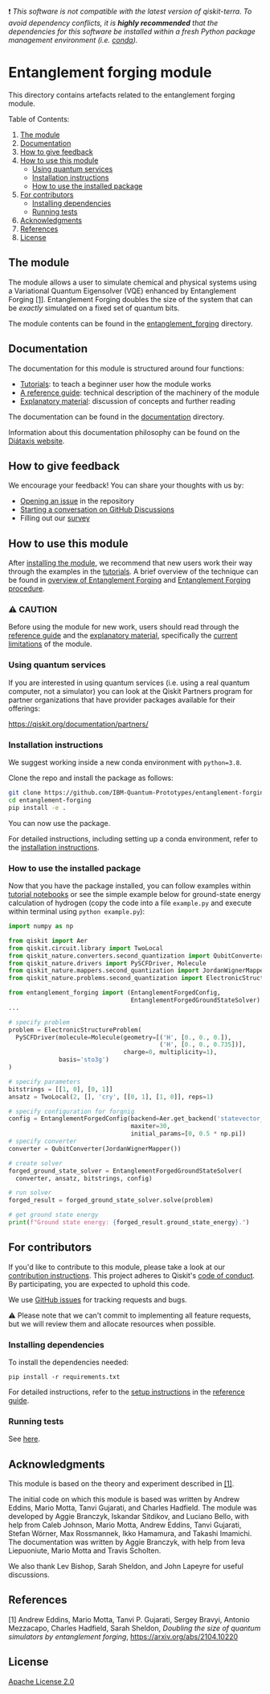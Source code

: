 :exclamation: _This software is not compatible with the latest version of qiskit-terra. To avoid dependency conflicts, it is **highly recommended** that the dependencies for this software be installed within a fresh Python package management environment (i.e. [conda](https://docs.conda.io/en/latest/))._

# Entanglement forging module
This directory contains artefacts related to the entanglement forging module.

Table of Contents:
1. <a href="#the-module">The module</a>
2. <a href="#documentation">Documentation</a>
3. <a href="#how-to-give-feedback">How to give feedback</a>
4. <a href="#how-to-use-this-module">How to use this module</a>
    - <a href="#using-quantum-services">Using quantum services</a>
    - <a href="#installation-instructions">Installation instructions</a>
    - <a href="#how-to-use-the-installed-package">How to use the installed package</a>
5. <a href="#for-contributors">For contributors</a>
    - <a href="#installing-dependencies">Installing dependencies</a>
    - <a href="#running-tests">Running tests</a>
6. <a href="#acknowledgments">Acknowledgments</a>
7. <a href="#references">References</a>
8. <a href="#license">License</a>

## The module
The module allows a user to simulate chemical and physical systems using a Variational Quantum Eigensolver (VQE) enhanced by Entanglement Forging  [[1]](./README.md#references). Entanglement Forging doubles the size of the system that can be *exactly* simulated on a fixed set of quantum bits.

The module contents can be found in the [entanglement_forging](./entanglement_forging/) directory.

## Documentation
The documentation for this module is structured around four functions:
- [Tutorials](./documentation/1-tutorials/): to teach a beginner user how the module works
- [A reference guide](./documentation/2-reference_guide/): technical description of the machinery of the module
- [Explanatory material](./documentation/3-explanatory_material/): discussion of concepts and further reading

The documentation can be found in the [documentation](./documentation/) directory.

Information about this documentation philosophy can be found on the [Diátaxis website](https://diataxis.fr/).

## How to give feedback
We encourage your feedback! You can share your thoughts with us by:
- [Opening an issue](https://github.com/IBM-Quantum-Prototypes/entanglement-forging/issues) in the repository
- [Starting a conversation on GitHub Discussions](https://github.com/IBM-Quantum-Prototypes/entanglement-forging/discussions)
- Filling out our [survey](https://airtable.com/shrFxJXYzjxf5tFvx)

## How to use this module

After [installing the module](./README.md#installation-instructions), we recommend that new users work their way through the examples in the [tutorials](./documentation/1-tutorials/). A brief overview of the technique can be found in [overview of Entanglement Forging](./documentation/3-explanatory_material/explanatory_material.md#overview-of-entanglement-forging) and [Entanglement Forging procedure](./documentation/3-explanatory_material/explanatory_material.md#entanglement-forging-procedure).

### ⚠️ CAUTION

Before using the module for new work, users should read through the [reference guide](./documentation/2-reference_guide/reference_guide.md) and the [explanatory material](./documentation/3-explanatory_material/explanatory_material.md), specifically the [current limitations](./documentation/3-explanatory_material/explanatory_material.md#%EF%B8%8F-current-limitations) of the module.

### Using quantum services

If you are interested in using quantum services (i.e. using a real quantum
computer, not a simulator) you can look at the Qiskit Partners program for
partner organizations that have provider packages available for their offerings:

https://qiskit.org/documentation/partners/

### Installation instructions
We suggest working inside a new conda environment with `python=3.8`.

Clone the repo and install the package as follows:
```bash
git clone https://github.com/IBM-Quantum-Prototypes/entanglement-forging.git
cd entanglement-forging
pip install -e .
```
You can now use the package.

For detailed instructions, including setting up a conda environment, refer to the [installation instructions](./documentation/2-reference_guide/reference_guide.md#installation-instructions).

### How to use the installed package

Now that you have the package installed, you can follow examples within [tutorial notebooks](./documentation/1-tutorials)
or see the simple example below for ground-state energy calculation of hydrogen (copy the code into a file `example.py` and execute within terminal using   `python example.py`):

```python
import numpy as np

from qiskit import Aer
from qiskit.circuit.library import TwoLocal
from qiskit_nature.converters.second_quantization import QubitConverter
from qiskit_nature.drivers import PySCFDriver, Molecule
from qiskit_nature.mappers.second_quantization import JordanWignerMapper
from qiskit_nature.problems.second_quantization import ElectronicStructureProblem

from entanglement_forging import (EntanglementForgedConfig,
                                  EntanglementForgedGroundStateSolver)
...

# specify problem
problem = ElectronicStructureProblem(
  PySCFDriver(molecule=Molecule(geometry=[('H', [0., 0., 0.]),
                                          ('H', [0., 0., 0.735])],
                                charge=0, multiplicity=1),
              basis='sto3g')
)

# specify parameters
bitstrings = [[1, 0], [0, 1]]
ansatz = TwoLocal(2, [], 'cry', [[0, 1], [1, 0]], reps=1)

# specify configuration for forgnig
config = EntanglementForgedConfig(backend=Aer.get_backend('statevector_simulator'),
                                  maxiter=30,
                                  initial_params=[0, 0.5 * np.pi])
# specify converter
converter = QubitConverter(JordanWignerMapper())

# create solver
forged_ground_state_solver = EntanglementForgedGroundStateSolver(
  converter, ansatz, bitstrings, config)

# run solver
forged_result = forged_ground_state_solver.solve(problem)

# get ground state energy
print(f"Ground state energy: {forged_result.ground_state_energy}.")
```

## For contributors

If you'd like to contribute to this module, please take a look at our
[contribution instructions](./documentation/2-reference_guide/reference_guide.md#contribution-guide). This project adheres to Qiskit's [code of conduct](CODE_OF_CONDUCT.md). By participating, you are expected to uphold this code.

We use [GitHub issues](https://github.com/IBM-Quantum-Prototypes/entanglement-forging/issues) for tracking requests and bugs.

⚠️ Please note that we can't commit to implementing all feature requests, but we will review them and allocate resources when possible.

### Installing dependencies

To install the dependencies needed:
```
pip install -r requirements.txt
```
For detailed instructions, refer to the [setup instructions](./documentation/2-reference_guide/reference_guide.md#initial-set-up-and-installing-dependencies) in the [reference guide](./documentation/2-reference_guide/reference_guide.md).

### Running tests

See [here](./documentation/2-reference_guide/reference_guide.md#running-tests).

## Acknowledgments

This module is based on the theory and experiment described in [[1]](./README.md#references).

The initial code on which this module is based was written by Andrew Eddins, Mario Motta, Tanvi Gujarati, and Charles Hadfield. The module was developed by Aggie Branczyk, Iskandar Sitdikov, and Luciano Bello, with help from Caleb Johnson, Mario Motta, Andrew Eddins, Tanvi Gujarati, Stefan Wörner, Max Rossmannek, Ikko Hamamura, and Takashi Imamichi. The documentation was written by Aggie Branczyk, with help from Ieva Liepuoniute, Mario Motta and Travis Scholten.

We also thank Lev Bishop, Sarah Sheldon, and John Lapeyre for useful discussions.

## References
[1] Andrew Eddins, Mario Motta, Tanvi P. Gujarati, Sergey Bravyi, Antonio Mezzacapo, Charles Hadfield, Sarah Sheldon, *Doubling the size of quantum simulators by entanglement forging*, https://arxiv.org/abs/2104.10220

## License

[Apache License 2.0](LICENSE.txt)

